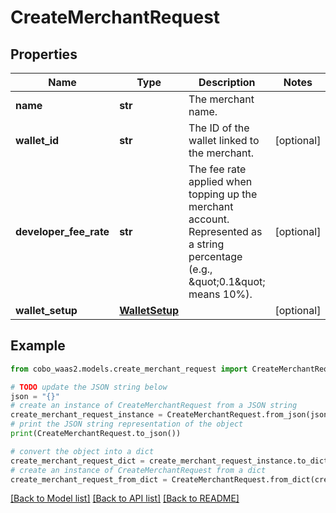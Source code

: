 # CreateMerchantRequest


## Properties

Name | Type | Description | Notes
------------ | ------------- | ------------- | -------------
**name** | **str** | The merchant name. | 
**wallet_id** | **str** | The ID of the wallet linked to the merchant. | [optional] 
**developer_fee_rate** | **str** | The fee rate applied when topping up the merchant account. Represented as a string percentage (e.g., \&quot;0.1\&quot; means 10%). | [optional] 
**wallet_setup** | [**WalletSetup**](WalletSetup.md) |  | [optional] 

## Example

```python
from cobo_waas2.models.create_merchant_request import CreateMerchantRequest

# TODO update the JSON string below
json = "{}"
# create an instance of CreateMerchantRequest from a JSON string
create_merchant_request_instance = CreateMerchantRequest.from_json(json)
# print the JSON string representation of the object
print(CreateMerchantRequest.to_json())

# convert the object into a dict
create_merchant_request_dict = create_merchant_request_instance.to_dict()
# create an instance of CreateMerchantRequest from a dict
create_merchant_request_from_dict = CreateMerchantRequest.from_dict(create_merchant_request_dict)
```
[[Back to Model list]](../README.md#documentation-for-models) [[Back to API list]](../README.md#documentation-for-api-endpoints) [[Back to README]](../README.md)


